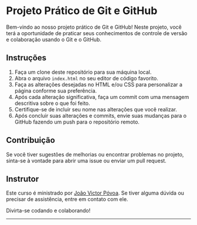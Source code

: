 # Projeto Prático de Git e GitHub

Bem-vindo ao nosso projeto prático de Git e GitHub! Neste projeto, você terá a oportunidade de praticar seus conhecimentos de controle de versão e colaboração usando o Git e o GitHub.

## Instruções

1. Faça um clone deste repositório para sua máquina local.
2. Abra o arquivo `index.html` no seu editor de código favorito.
3. Faça as alterações desejadas no HTML e/ou CSS para personalizar a página conforme sua preferência.
4. Após cada alteração significativa, faça um commit com uma mensagem descritiva sobre o que foi feito.
5. Certifique-se de incluir seu nome nas alterações que você realizar.
6. Após concluir suas alterações e commits, envie suas mudanças para o GitHub fazendo um push para o repositório remoto.

## Contribuição

Se você tiver sugestões de melhorias ou encontrar problemas no projeto, sinta-se à vontade para abrir uma issue ou enviar um pull request.

## Instrutor

Este curso é ministrado por [João Victor Póvoa](https://github.com/JoaoIto). Se tiver alguma dúvida ou precisar de assistência, entre em contato com ele.

Divirta-se codando e colaborando!

---


